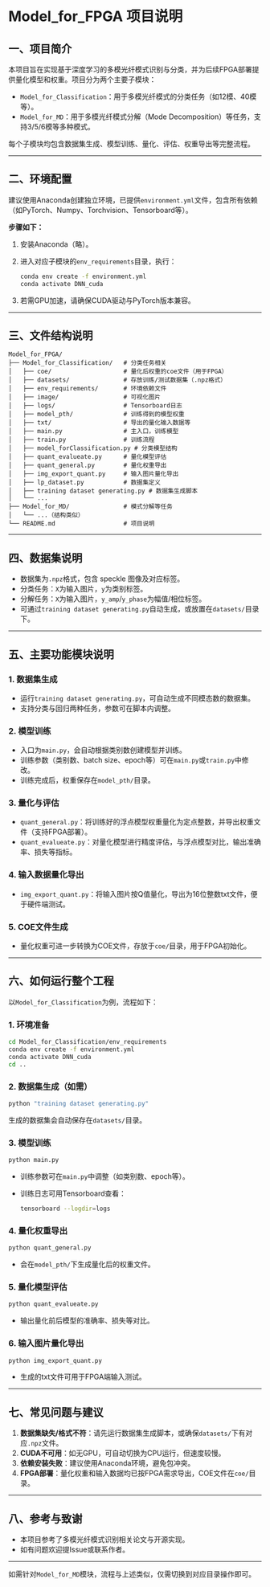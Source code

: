 # Model_for_FPGA 项目说明

## 一、项目简介

本项目旨在实现基于深度学习的多模光纤模式识别与分类，并为后续FPGA部署提供量化模型和权重。项目分为两个主要子模块：

- `Model_for_Classification`：用于多模光纤模式的分类任务（如12模、40模等）。
- `Model_for_MD`：用于多模光纤模式分解（Mode Decomposition）等任务，支持3/5/6模等多种模式。

每个子模块均包含数据集生成、模型训练、量化、评估、权重导出等完整流程。

---

## 二、环境配置

建议使用Anaconda创建独立环境，已提供`environment.yml`文件，包含所有依赖（如PyTorch、Numpy、Torchvision、Tensorboard等）。

**步骤如下：**

1. 安装Anaconda（略）。
2. 进入对应子模块的`env_requirements`目录，执行：

   ```bash
   conda env create -f environment.yml
   conda activate DNN_cuda
   ```

3. 若需GPU加速，请确保CUDA驱动与PyTorch版本兼容。

---

## 三、文件结构说明

```
Model_for_FPGA/
├── Model_for_Classification/   # 分类任务相关
│   ├── coe/                    # 量化后权重的coe文件（用于FPGA）
│   ├── datasets/               # 存放训练/测试数据集（.npz格式）
│   ├── env_requirements/       # 环境依赖文件
│   ├── image/                  # 可视化图片
│   ├── logs/                   # Tensorboard日志
│   ├── model_pth/              # 训练得到的模型权重
│   ├── txt/                    # 导出的量化输入数据等
│   ├── main.py                 # 主入口，训练模型
│   ├── train.py                # 训练流程
│   ├── model_forClassification.py # 分类模型结构
│   ├── quant_evalueate.py      # 量化模型评估
│   ├── quant_general.py        # 量化权重导出
│   ├── img_export_quant.py     # 输入图片量化导出
│   ├── lp_dataset.py           # 数据集定义
│   ├── training dataset generating.py # 数据集生成脚本
│   └── ...
├── Model_for_MD/               # 模式分解等任务
│   └── ...（结构类似）
└── README.md                   # 项目说明
```
---

## 四、数据集说明

- 数据集为`.npz`格式，包含 speckle 图像及对应标签。
- 分类任务：`X`为输入图片，`y`为类别标签。
- 分解任务：`X`为输入图片，`y_amp`/`y_phase`为幅值/相位标签。
- 可通过`training dataset generating.py`自动生成，或放置在`datasets/`目录下。

---

## 五、主要功能模块说明

### 1. 数据集生成

- 运行`training dataset generating.py`，可自动生成不同模态数的数据集。
- 支持分类与回归两种任务，参数可在脚本内调整。

### 2. 模型训练

- 入口为`main.py`，会自动根据类别数创建模型并训练。
- 训练参数（类别数、batch size、epoch等）可在`main.py`或`train.py`中修改。
- 训练完成后，权重保存在`model_pth/`目录。

### 3. 量化与评估

- `quant_general.py`：将训练好的浮点模型权重量化为定点整数，并导出权重文件（支持FPGA部署）。
- `quant_evalueate.py`：对量化模型进行精度评估，与浮点模型对比，输出准确率、损失等指标。

### 4. 输入数据量化导出

- `img_export_quant.py`：将输入图片按Q值量化，导出为16位整数txt文件，便于硬件端测试。

### 5. COE文件生成

- 量化权重可进一步转换为COE文件，存放于`coe/`目录，用于FPGA初始化。

---

## 六、如何运行整个工程

以`Model_for_Classification`为例，流程如下：

### 1. 环境准备

```bash
cd Model_for_Classification/env_requirements
conda env create -f environment.yml
conda activate DNN_cuda
cd ..
```

### 2. 数据集生成（如需）

```bash
python "training dataset generating.py"
```
生成的数据集会自动保存在`datasets/`目录。

### 3. 模型训练

```bash
python main.py
```
- 训练参数可在`main.py`中调整（如类别数、epoch等）。
- 训练日志可用Tensorboard查看：

  ```bash
  tensorboard --logdir=logs
  ```

### 4. 量化权重导出

```bash
python quant_general.py
```
- 会在`model_pth/`下生成量化后的权重文件。

### 5. 量化模型评估

```bash
python quant_evalueate.py
```
- 输出量化前后模型的准确率、损失等对比。

### 6. 输入图片量化导出

```bash
python img_export_quant.py
```
- 生成的txt文件可用于FPGA端输入测试。

---

## 七、常见问题与建议

1. **数据集缺失/格式不符**：请先运行数据集生成脚本，或确保`datasets/`下有对应`.npz`文件。
2. **CUDA不可用**：如无GPU，可自动切换为CPU运行，但速度较慢。
3. **依赖安装失败**：建议使用Anaconda环境，避免包冲突。
4. **FPGA部署**：量化权重和输入数据均已按FPGA需求导出，COE文件在`coe/`目录。

---

## 八、参考与致谢

- 本项目参考了多模光纤模式识别相关论文与开源实现。
- 如有问题欢迎提Issue或联系作者。

---

如需针对`Model_for_MD`模块，流程与上述类似，仅需切换到对应目录操作即可。